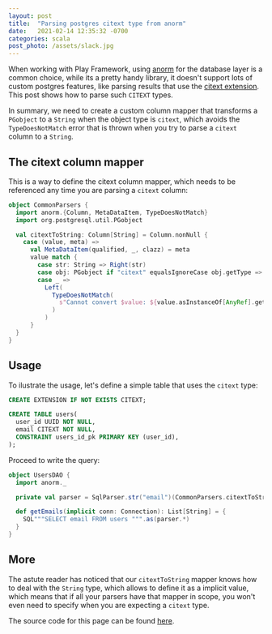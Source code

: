 ```yaml
---
layout: post
title:  "Parsing postgres citext type from anorm"
date:   2021-02-14 12:35:32 -0700
categories: scala
post_photo: /assets/slack.jpg
---
```


When working with Play Framework, using [anorm](https://playframework.github.io/anorm/) for the database layer is a common choice, while its a pretty handy library, it doesn't support lots of custom postgres features, like parsing results that use the [citext extension](https://www.postgresql.org/docs/current/citext.html). This post shows how to parse such `CITEXT` types.

In summary, we need to create a custom column mapper that transforms a `PGobject` to a `String` when the object type is `citext`, which avoids the `TypeDoesNotMatch` error that is thrown when you try to parse a `citext` column to a `String`.

## The citext column mapper

This is a way to define the citext column mapper, which needs to be referenced any time you are parsing a `citext` column:

```scala
object CommonParsers {
  import anorm.{Column, MetaDataItem, TypeDoesNotMatch}
  import org.postgresql.util.PGobject

  val citextToString: Column[String] = Column.nonNull {
    case (value, meta) =>
      val MetaDataItem(qualified, _, clazz) = meta
      value match {
        case str: String => Right(str)
        case obj: PGobject if "citext" equalsIgnoreCase obj.getType => Right(obj.getValue)
        case _ =>
          Left(
            TypeDoesNotMatch(
              s"Cannot convert $value: ${value.asInstanceOf[AnyRef].getClass} to String for column $qualified, class = $clazz"
            )
          )
      }
  }
}
```

## Usage

To ilustrate the usage, let's define a simple table that uses the `citext` type:

```sql
CREATE EXTENSION IF NOT EXISTS CITEXT;

CREATE TABLE users(
  user_id UUID NOT NULL,
  email CITEXT NOT NULL,
  CONSTRAINT users_id_pk PRIMARY KEY (user_id),
);
```

Proceed to write the query:

```scala
object UsersDAO {
  import anorm._

  private val parser = SqlParser.str("email")(CommonParsers.citextToString))

  def getEmails(implicit conn: Connection): List[String] = {
    SQL"""SELECT email FROM users """.as(parser.*)
  }
}
```

## More
The astute reader has noticed that our `citextToString` mapper knows how to deal with the `String` type, which allows to define it as a implicit value, which means that if all your parsers have that mapper in scope, you won't even need to specify when you are expecting a `citext` type.


The source code for this page can be found [here](https://github.com/wiringbits/wiringbits.github.io/blob/master/_posts/2021-02-14-parsing-postgres-citext-type-from-anorm.md).
